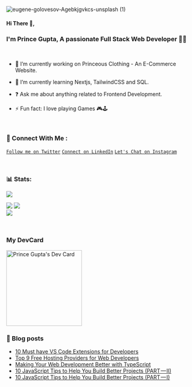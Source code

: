 ![eugene-golovesov-Agebkjgvkcs-unsplash (1)](https://github.com/myselfprincee/myselfprincee/assets/114233864/f38a1caa-77e9-4a65-880d-a3183c0184e8)</br>

<h4>Hi There 👋,</h2>

### I'm Prince Gupta, A passionate Full Stack Web Developer 🧑‍💻
</br>

- 🔭 I’m currently working on Princeous Clothing - An E-Commerce Website.

- 🌱 I’m currently learning Nextjs, TailwindCSS and SQL. 

- ❓ Ask me about anything related to Frontend Development.

- ⚡ Fun fact: I love playing Games 🎮🕹

</br>

### 🙋 Connect With Me :

[`Follow me on Twitter`](https://twitter.com/princedevelops)
[`Connect on LinkedIn`](https://Linkedin.com/princeee)
[`Let's Chat on Instagram`](https://twitter.com/princedevelops)

</br>

### 📊 Stats:

[![](https://visitcount.itsvg.in/api?id=myselfprincee&icon=0&color=1)](https://visitcount.itsvg.in)

![](https://github-readme-stats.vercel.app/api?username=myselfprincee&theme=react&hide_border=false&include_all_commits=false&count_private=false)
![](https://github-readme-streak-stats.herokuapp.com/?user=myselfprincee&theme=react&hide_border=false)<br/>
![](https://github-readme-stats.vercel.app/api/top-langs/?username=myselfprincee&theme=react&hide_border=false&include_all_commits=false&count_private=false&layout=compact)

</br>

### My DevCard
<a href="https://app.daily.dev/princee"><img src="https://api.daily.dev/devcards/f08c5fb72b1047f0b15a88bf5a336451.png?r=x3r" width="200" alt="Prince Gupta's Dev Card"/></a>

### 📑 Blog posts
<!-- BLOG-POST-LIST:START -->
- [10 Must have VS Code Extensions for Developers](https://levelup.gitconnected.com/10-must-have-vs-code-extensions-for-developers-7ddc22d81117?source=rss-a38b031adb9------2)
- [Top 9 Free Hosting Providers for Web Developers](https://levelup.gitconnected.com/top-9-free-hosting-providers-for-web-developers-73d31713f19e?source=rss-a38b031adb9------2)
- [Making Your Web Development Better with TypeScript](https://levelup.gitconnected.com/making-your-web-development-better-with-typescript-ad55286126c5?source=rss-a38b031adb9------2)
- [10 JavaScript Tips to Help You Build Better Projects &lpar;PART — II&rpar;](https://levelup.gitconnected.com/10-javascript-tips-to-help-you-build-better-projects-part-ii-d837252671b1?source=rss-a38b031adb9------2)
- [10 JavaScript Tips to Help You Build Better Projects &lpar;PART — I&rpar;](https://levelup.gitconnected.com/10-javascript-tips-to-help-you-build-better-projects-part-i-f0de2c8239fe?source=rss-a38b031adb9------2)
<!-- BLOG-POST-LIST:END -->


